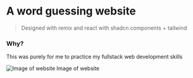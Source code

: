 # A word guessing website
> Designed with remix and react with shadcn components + tailwind

### Why?
This was purely for me to practice my fullstack web development skills

![Image of website](https://i.imgur.com/FSeNe5N.png)
Image of website
